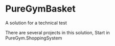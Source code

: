 # PureGymBasket
A solution for a technical test

There are several projects in this solution, Start in PureGym.ShoppingSystem
